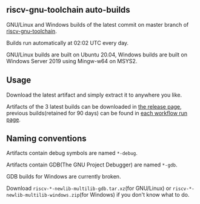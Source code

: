 ## riscv-gnu-toolchain auto-builds

GNU/Linux and Windows builds of the latest commit on master branch of [riscv-gnu-toolchain](https://github.com/riscv-collab/riscv-gnu-toolchain).

Builds run automatically at 02:02 UTC every day.

GNU/Linux builds are built on Ubuntu 20.04, Windows builds are built on Windows Server 2019 using Mingw-w64 on MSYS2.

## Usage

Download the latest artifact and simply extract it to anywhere you like.

Artifacts of the 3 latest builds can be downloaded in [the release page](https://github.com/NKID00/riscv-gnu-toolchain-builds/releases), previous builds(retained for 90 days) can be found in [each workflow run page](https://github.com/NKID00/riscv-gnu-toolchain-builds/actions).

## Naming conventions

Artifacts contain debug symbols are named `*-debug`.

Artifacts contain GDB(The GNU Project Debugger) are named `*-gdb`.

GDB builds for Windows are currently broken.

Download `riscv-*-newlib-multilib-gdb.tar.xz`(for GNU/Linux) or `riscv-*-newlib-multilib-windows.zip`(for Windows) if you don't know what to do.
